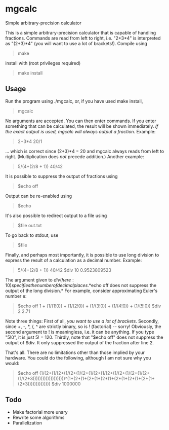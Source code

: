 mgcalc
========

Simple arbitrary-precision calculator

This is a simple arbitrary-precision calculator that is capable of handling fractions. Commands are read from left to right, i.e. "2+3*4" is interpreted as "(2+3)*4" (you will want to use a lot of brackets!). Compile using

> make

install with (root privileges required)

> make install

Usage
----

Run the program using ./mgcalc, or, if you have used make install,

> mgcalc

No arguments are accepted. You can then enter commands. If you enter something that can be calculated, the result will be shown immediately. *If the exact output is used, mgcalc will always output a fraction.* Example:

> 2+3*4
> 20/1

... which is correct since (2+3)*4 = 20 and mgcalc always reads from left to right. (Multiplication does *not* precede addition.) Another example:

> 5/(4+(2/8 + 1))
> 40/42

It is possible to suppress the output of fractions using

> $echo off

Output can be re-enabled using

> $echo

It's also possible to redirect output to a file using

> $file out.txt

To go back to stdout, use

> $file

Finally, and perhaps most importantly, it is possible to use long division to express the result of a calculation as a decimal number. Example:

> 5/(4+(2/8 + 1))
> 40/42
> $div 10
> 0.9523809523

The argument given to $div (here: 10) specifies the number of decimal places. *$echo off does not suppress the output of the long division.* For example, consider approximating Euler's number e:

> $echo off
> 1 + (1/(1!0)) + (1/(2!0)) + (1/(3!0)) + (1/(4!0)) + (1/(5!0))
> $div 2
> 2.71

Note three things: First of all, *you want to use a lot of brackets*. Secondly, since +, -, *, /, ^ are strictly binary, so is ! (factorial) -- sorry! Obviously, the second argument to ! is meaningless, i.e. it can be anything. If you type "5!0", it is just 5! = 120. Thirdly, note that "$echo off" does not suppress the output of $div. It only suppressed the output of the fraction after line 2.

That's all. There are no limitations other than those implied by your hardware. You could do the following, although I am not sure why you would:

> $echo off
> (1/(2+(1/(2+(1/(2+(1/(2+(1/(2+(1/(2+(1/(2+(1/(2+(1/(2+(1/(2+3))))))))))))))))))))^(1+(2*(1+(2*(1+(2*(1+(2*(1+(2*(1+(2*(1+(2*3))))))))))))))
> $div 1000000

Todo
----

  - Make factorial more unary
  - Rewrite some algorithms
  - Parallelization
